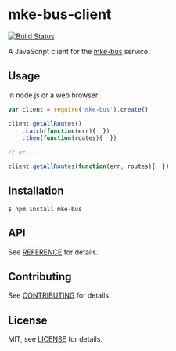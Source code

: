 # mke-bus-client

[![Build Status](https://travis-ci.org/christophercliff/mke-bus-client.png?branch=master)](https://travis-ci.org/christophercliff/mke-bus-client)

A JavaScript client for the [mke-bus][mke-bus] service.

## Usage

In node.js or a web browser:

```js
var client = require('mke-bus').create()

client.getAllRoutes()
    .catch(function(err){  })
    .then(function(routes){  })

// or...

client.getAllRoutes(function(err, routes){  })
```

## Installation

```
$ npm install mke-bus
```

## API

See [REFERENCE][api] for details.

## Contributing

See [CONTRIBUTING][contributing] for details.

## License

MIT, see [LICENSE][license] for details.

[mke-bus]: https://github.com/christophercliff/mke-bus
[api]: https://github.com/christophercliff/mke-bus-client/blob/master/docs/REFERENCE.md
[contributing]: https://github.com/christophercliff/mke-bus-client/blob/master/CONTRIBUTING.md
[license]: https://github.com/christophercliff/mke-bus-client/blob/master/LICENSE.md

